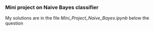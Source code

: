 ### Mini project on Naive Bayes classifier

My solutions are in the file *Mini_Project_Naive_Bayes.ipynb* below the question


